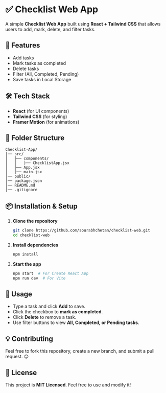 # ✅ Checklist Web App

A simple **Checklist Web App** built using **React + Tailwind CSS** that allows users to add, mark, delete, and filter tasks.

## 🚀 Features
- Add tasks
- Mark tasks as completed
- Delete tasks
- Filter (All, Completed, Pending)
- Save tasks in Local Storage

## 🛠 Tech Stack
- **React** (for UI components)
- **Tailwind CSS** (for styling)
- **Framer Motion** (for animations)

## 📂 Folder Structure
```
Checklist-App/
│── src/
│   ├── components/
│   │   ├── ChecklistApp.jsx
│   ├── App.jsx
│   ├── main.jsx
│── public/
│── package.json
│── README.md
│── .gitignore
```

## 📦 Installation & Setup
1. **Clone the repository**
   ```bash
   git clone https://github.com/sourabhchetan/checklist-web.git
   cd checklist-web
   ```
2. **Install dependencies**
   ```bash
   npm install
   ```
3. **Start the app**
   ```bash
   npm start  # For Create React App
   npm run dev  # For Vite
   ```

## 📝 Usage
- Type a task and click **Add** to save.
- Click the checkbox to **mark as completed**.
- Click **Delete** to remove a task.
- Use filter buttons to view **All, Completed, or Pending tasks**.

## 💡 Contributing
Feel free to fork this repository, create a new branch, and submit a pull request. 😊

## 📜 License
This project is **MIT Licensed**. Feel free to use and modify it!
